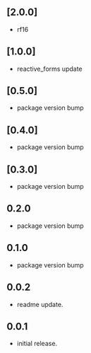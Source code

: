 ## [2.0.0]

* rf16

## [1.0.0]

* reactive_forms update

## [0.5.0]

* package version bump

## [0.4.0]

* package version bump

## [0.3.0]

* package version bump

## 0.2.0

* package version bump

## 0.1.0

* package version bump

## 0.0.2

* readme update.

## 0.0.1

* initial release.
